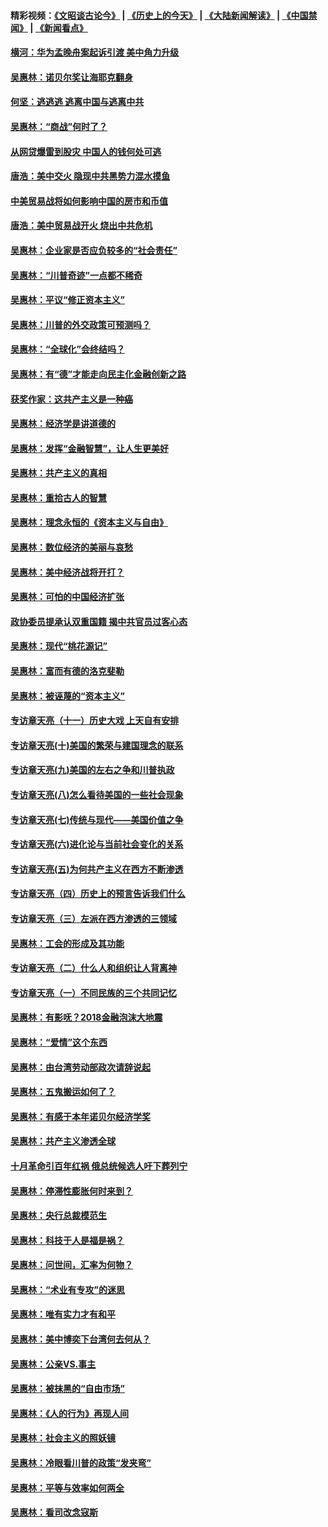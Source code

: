 #### 精彩视频：[《文昭谈古论今》](http://45.32.25.56/wenzhao) | [《历史上的今天》](http://45.32.25.56/today-in-history) | [《大陆新闻解读》](http://45.32.25.56/ntdtv-comedy) | [《中国禁闻》](http://45.32.25.56/ntdtv-news) | [《新闻看点》](http://45.32.25.56/news-insight) 

 #### [横河：华为孟晚舟案起诉引渡 美中角力升级](../pages/nsc423/n11027230.md?t=02100445) 

#### [吴惠林：诺贝尔奖让海耶克翻身](../pages/nsc423/n10890049.md?t=02100445) 

#### [何坚：逃逃逃 逃离中国与逃离中共](../pages/nsc423/n10592891.md?t=02100445) 

#### [吴惠林：“商战”何时了？](../pages/nsc423/n10573558.md?t=02100445) 

#### [从网贷爆雷到股灾 中国人的钱何处可逃](../pages/nsc423/n10572800.md?t=02100445) 

#### [唐浩：美中交火 隐现中共黑势力混水摸鱼](../pages/nsc423/n10544040.md?t=02100445) 

#### [中美贸易战将如何影响中国的房市和币值](../pages/nsc423/n10543697.md?t=02100445) 

#### [唐浩：美中贸易战开火 烧出中共危机](../pages/nsc423/n10540126.md?t=02100445) 

#### [吴惠林：企业家是否应负较多的“社会责任”](../pages/nsc423/n10535022.md?t=02100445) 

#### [吴惠林：“川普奇迹”一点都不稀奇](../pages/nsc423/n10512808.md?t=02100445) 

#### [吴惠林：平议“修正资本主义”](../pages/nsc423/n10495724.md?t=02100445) 

#### [吴惠林：川普的外交政策可预测吗？](../pages/nsc423/n10462387.md?t=02100445) 

#### [吴惠林：“全球化”会终结吗？](../pages/nsc423/n10452838.md?t=02100445) 

#### [吴惠林：有“德”才能走向民主化金融创新之路](../pages/nsc423/n10432292.md?t=02100445) 

#### [获奖作家：这共产主义是一种癌](../pages/nsc423/n10431541.md?t=02100445) 

#### [吴惠林：经济学是讲道德的](../pages/nsc423/n10398014.md?t=02100445) 

#### [吴惠林：发挥“金融智慧”，让人生更美好](../pages/nsc423/n10375019.md?t=02100445) 

#### [吴惠林：共产主义的真相](../pages/nsc423/n10351394.md?t=02100445) 

#### [吴惠林：重拾古人的智慧](../pages/nsc423/n10337691.md?t=02100445) 

#### [吴惠林：理念永恒的《资本主义与自由》](../pages/nsc423/n10316274.md?t=02100445) 

#### [吴惠林：数位经济的美丽与哀愁](../pages/nsc423/n10292946.md?t=02100445) 

#### [吴惠林：美中经济战将开打？](../pages/nsc423/n10258825.md?t=02100445) 

#### [吴惠林：可怕的中国经济扩张](../pages/nsc423/n10219147.md?t=02100445) 

#### [政协委员提承认双重国籍 揭中共官员过客心态](../pages/nsc423/n10208809.md?t=02100445) 

#### [吴惠林：现代“桃花源记”](../pages/nsc423/n10185234.md?t=02100445) 

#### [吴惠林：富而有德的洛克斐勒](../pages/nsc423/n10142264.md?t=02100445) 

#### [吴惠林：被诬蔑的“资本主义”](../pages/nsc423/n10124816.md?t=02100445) 

#### [专访章天亮（十一）历史大戏 上天自有安排](../pages/nsc423/n10094905.md?t=02100445) 

#### [专访章天亮(十)美国的繁荣与建国理念的联系](../pages/nsc423/n10094899.md?t=02100445) 

#### [专访章天亮(九)美国的左右之争和川普执政](../pages/nsc423/n10094889.md?t=02100445) 

#### [专访章天亮(八)怎么看待美国的一些社会现象](../pages/nsc423/n10094857.md?t=02100445) 

#### [专访章天亮(七)传统与现代——美国价值之争](../pages/nsc423/n10093140.md?t=02100445) 

#### [专访章天亮(六)进化论与当前社会变化的关系](../pages/nsc423/n10092036.md?t=02100445) 

#### [专访章天亮(五)为何共产主义在西方不断渗透](../pages/nsc423/n10083620.md?t=02100445) 

#### [专访章天亮（四）历史上的预言告诉我们什么](../pages/nsc423/n10083606.md?t=02100445) 

#### [专访章天亮（三）左派在西方渗透的三领域](../pages/nsc423/n10081115.md?t=02100445) 

#### [吴惠林：工会的形成及其功能](../pages/nsc423/n10080633.md?t=02100445) 

#### [专访章天亮（二）什么人和组织让人背离神](../pages/nsc423/n10076637.md?t=02100445) 

#### [专访章天亮（一）不同民族的三个共同记忆](../pages/nsc423/n10074188.md?t=02100445) 

#### [吴惠林：有影呒？2018金融泡沫大地震](../pages/nsc423/n10040534.md?t=02100445) 

#### [吴惠林：“爱情”这个东西](../pages/nsc423/n10019423.md?t=02100445) 

#### [吴惠林：由台湾劳动部政次请辞说起](../pages/nsc423/n9979679.md?t=02100445) 

#### [吴惠林：五鬼搬运如何了？](../pages/nsc423/n9925338.md?t=02100445) 

#### [吴惠林：有感于本年诺贝尔经济学奖](../pages/nsc423/n9871883.md?t=02100445) 

#### [吴惠林：共产主义渗透全球](../pages/nsc423/n9812748.md?t=02100445) 

#### [十月革命引百年红祸 俄总统候选人吁下葬列宁](../pages/nsc423/n9810182.md?t=02100445) 

#### [吴惠林：停滞性膨胀何时来到？](../pages/nsc423/n9764136.md?t=02100445) 

#### [吴惠林：央行总裁模范生](../pages/nsc423/n9728134.md?t=02100445) 

#### [吴惠林：科技于人是福是祸？](../pages/nsc423/n9672982.md?t=02100445) 

#### [吴惠林：问世间，汇率为何物？](../pages/nsc423/n9621788.md?t=02100445) 

#### [吴惠林：“术业有专攻”的迷思](../pages/nsc423/n9580363.md?t=02100445) 

#### [吴惠林：唯有实力才有和平](../pages/nsc423/n9529599.md?t=02100445) 

#### [吴惠林：美中博奕下台湾何去何从？](../pages/nsc423/n9483598.md?t=02100445) 

#### [吴惠林：公亲VS.事主](../pages/nsc423/n9425637.md?t=02100445) 

#### [吴惠林：被抹黑的“自由市场”](../pages/nsc423/n9351545.md?t=02100445) 

#### [吴惠林：《人的行为》再现人间](../pages/nsc423/n9296339.md?t=02100445) 

#### [吴惠林：社会主义的照妖镜](../pages/nsc423/n9243460.md?t=02100445) 

#### [吴惠林：冷眼看川普的政策“发夹弯”](../pages/nsc423/n9120684.md?t=02100445) 

#### [吴惠林：平等与效率如何两全](../pages/nsc423/n9075430.md?t=02100445) 

#### [吴惠林：看司改念寇斯](../pages/nsc423/n9024915.md?t=02100445) 

